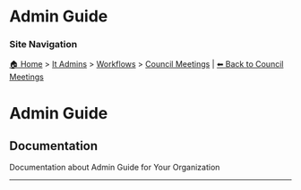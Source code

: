 <!-- description: Documentation about Admin Guide for Your Organization. -->

# Admin Guide

### Site Navigation
[🏠 Home](../../../README.md) > [It Admins](../../README.md) > [Workflows](../README.md) > [Council Meetings](README.md) | [⬅ Back to Council Meetings](../README.md)

# Admin Guide

## Documentation
Documentation about Admin Guide for Your Organization

---